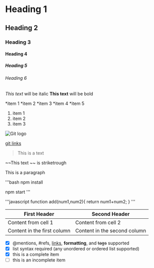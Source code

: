 <!-- Headings -->
# Heading 1
## Heading 2
### Heading 3
#### Heading 4
##### Heading 5
###### Heading 6  

<!-- emphasis -->
*This text* will be italic
**This text** will be bold

<!-- lists -->
<!-- Unordered -->
 
 *item 1
 *item 2
 *item 3
    *item 4 
    *item 5

 <!-- ordered -->
 1. item 1
 2. item 2
 3. item 3

 <!-- images -->
 ![Git logo](/images/logo.png)

 <!-- links -->
 [git links](http://github.com)

 <!-- Block quote -->
 > This is a text

<!-- strikethrough -->
~~This text ~~ is striketrough

<!-- inline code -->
<p>This is a paragraph</p>

<!-- Github markdown -->

<!-- code blocks -->
'''bash 
  npm install

  npm start
''' 

'''javascript
	function add(num1,num2){
	return num1+num2;
	}
'''
<!-- Tables -->
First Header | Second Header
------------ | -------------
Content from cell 1 | Content from cell 2
Content in the first column | Content in the second column

<!-- Task list -->
- [x] @mentions, #refs, [links](), **formatting**, and <del>tags</del> supported
- [x] list syntax required (any unordered or ordered list supported)
- [x] this is a complete item
- [ ] this is an incomplete item